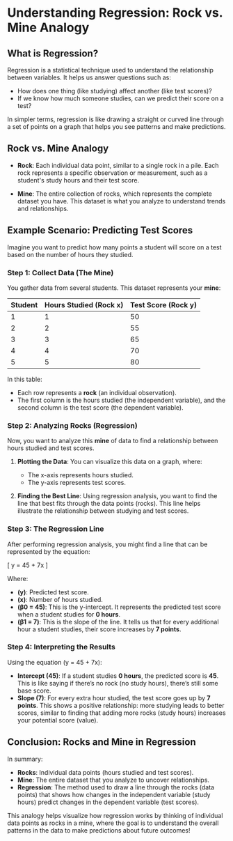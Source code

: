 # Understanding Regression: Rock vs. Mine Analogy

## What is Regression?

Regression is a statistical technique used to understand the relationship between variables. It helps us answer questions such as:

- How does one thing (like studying) affect another (like test scores)?
- If we know how much someone studies, can we predict their score on a test?

In simpler terms, regression is like drawing a straight or curved line through a set of points on a graph that helps you see patterns and make predictions.

## Rock vs. Mine Analogy

- **Rock**: Each individual data point, similar to a single rock in a pile. Each rock represents a specific observation or measurement, such as a student's study hours and their test score.
  
- **Mine**: The entire collection of rocks, which represents the complete dataset you have. This dataset is what you analyze to understand trends and relationships.

## Example Scenario: Predicting Test Scores

Imagine you want to predict how many points a student will score on a test based on the number of hours they studied.

### Step 1: Collect Data (The Mine)

You gather data from several students. This dataset represents your **mine**:

| Student | Hours Studied (Rock x) | Test Score (Rock y) |
|---------|-------------------------|----------------------|
| 1       | 1                       | 50                   |
| 2       | 2                       | 55                   |
| 3       | 3                       | 65                   |
| 4       | 4                       | 70                   |
| 5       | 5                       | 80                   |

In this table:
- Each row represents a **rock** (an individual observation).
- The first column is the hours studied (the independent variable), and the second column is the test score (the dependent variable).

### Step 2: Analyzing Rocks (Regression)

Now, you want to analyze this **mine** of data to find a relationship between hours studied and test scores.

1. **Plotting the Data**: You can visualize this data on a graph, where:
   - The x-axis represents hours studied.
   - The y-axis represents test scores.

2. **Finding the Best Line**: Using regression analysis, you want to find the line that best fits through the data points (rocks). This line helps illustrate the relationship between studying and test scores.

### Step 3: The Regression Line

After performing regression analysis, you might find a line that can be represented by the equation:

\[ 
y = 45 + 7x 
\]

Where:
- **\(y\)**: Predicted test score.
- **\(x\)**: Number of hours studied.
- **\(β0 = 45\)**: This is the y-intercept. It represents the predicted test score when a student studies for **0 hours**.
- **\(β1 = 7\)**: This is the slope of the line. It tells us that for every additional hour a student studies, their score increases by **7 points**.

### Step 4: Interpreting the Results

Using the equation \(y = 45 + 7x\):
- **Intercept (45)**: If a student studies **0 hours**, the predicted score is **45**. This is like saying if there’s no rock (no study hours), there’s still some base score.
- **Slope (7)**: For every extra hour studied, the test score goes up by **7 points**. This shows a positive relationship: more studying leads to better scores, similar to finding that adding more rocks (study hours) increases your potential score (value).

## Conclusion: Rocks and Mine in Regression

In summary:
- **Rocks**: Individual data points (hours studied and test scores).
- **Mine**: The entire dataset that you analyze to uncover relationships.
- **Regression**: The method used to draw a line through the rocks (data points) that shows how changes in the independent variable (study hours) predict changes in the dependent variable (test scores).

This analogy helps visualize how regression works by thinking of individual data points as rocks in a mine, where the goal is to understand the overall patterns in the data to make predictions about future outcomes!
